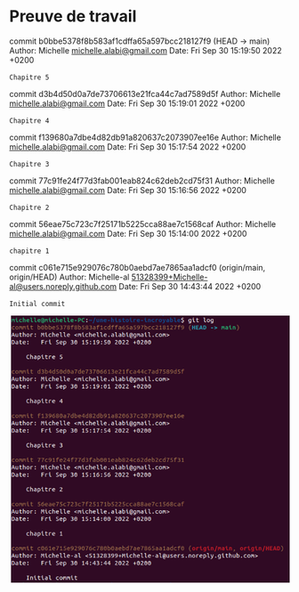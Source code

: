 # Preuve de travail

commit b0bbe5378f8b583af1cdffa65a597bcc218127f9 (HEAD -> main)
Author: Michelle <michelle.alabi@gmail.com>
Date:   Fri Sep 30 15:19:50 2022 +0200

    Chapitre 5

commit d3b4d50d0a7de73706613e21fca44c7ad7589d5f
Author: Michelle <michelle.alabi@gmail.com>
Date:   Fri Sep 30 15:19:01 2022 +0200

    Chapitre 4

commit f139680a7dbe4d82db91a820637c2073907ee16e
Author: Michelle <michelle.alabi@gmail.com>
Date:   Fri Sep 30 15:17:54 2022 +0200

    Chapitre 3

commit 77c91fe24f77d3fab001eab824c62deb2cd75f31
Author: Michelle <michelle.alabi@gmail.com>
Date:   Fri Sep 30 15:16:56 2022 +0200

    Chapitre 2

commit 56eae75c723c7f25171b5225cca88ae7c1568caf
Author: Michelle <michelle.alabi@gmail.com>
Date:   Fri Sep 30 15:14:00 2022 +0200

    chapitre 1

commit c061e715e929076c780b0aebd7ae7865aa1adcf0 (origin/main, origin/HEAD)
Author: Michelle-al <51328399+Michelle-al@users.noreply.github.com>
Date:   Fri Sep 30 14:43:44 2022 +0200

    Initial commit


![alt text](preuve-travail.png "Preuve de travail")
